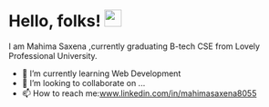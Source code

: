 
# Hello, folks! <img src="https://raw.githubusercontent.com/mahimasaxena8055/mahimasaxena8055/master/wave.gif" width="30px">

I am Mahima Saxena ,currently graduating B-tech CSE from Lovely Professional University.




- 🌱 I’m currently learning Web Development
- 👯 I’m looking to collaborate on ...
- 📫 How to reach me:www.linkedin.com/in/mahimasaxena8055
